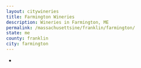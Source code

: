 ```yaml
---
layout: citywineries
title: Farmington Wineries
description: Wineries in Farmington, ME
permalink: /massachusettsine/franklin/farmington/
state: me
county: franklin
city: farmington
---
```

-
